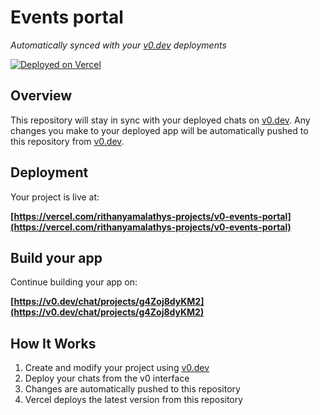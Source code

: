 # Events portal 

*Automatically synced with your [v0.dev](https://v0.dev) deployments*

[![Deployed on Vercel](https://img.shields.io/badge/Deployed%20on-Vercel-black?style=for-the-badge&logo=vercel)](https://vercel.com/rithanyamalathys-projects/v0-events-portal)


## Overview

This repository will stay in sync with your deployed chats on [v0.dev](https://v0.dev).
Any changes you make to your deployed app will be automatically pushed to this repository from [v0.dev](https://v0.dev).

## Deployment

Your project is live at:

**[https://vercel.com/rithanyamalathys-projects/v0-events-portal](https://vercel.com/rithanyamalathys-projects/v0-events-portal)**

## Build your app

Continue building your app on:

**[https://v0.dev/chat/projects/g4Zoj8dyKM2](https://v0.dev/chat/projects/g4Zoj8dyKM2)**

## How It Works

1. Create and modify your project using [v0.dev](https://v0.dev)
2. Deploy your chats from the v0 interface
3. Changes are automatically pushed to this repository
4. Vercel deploys the latest version from this repository
